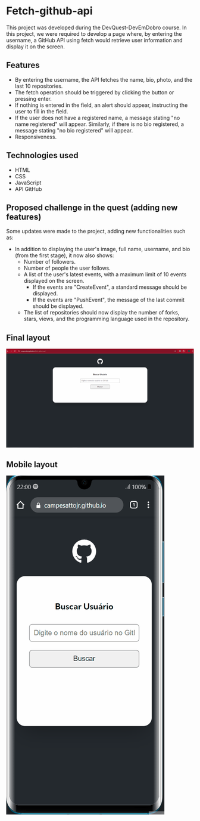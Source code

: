 # Fetch-github-api

This project was developed during the DevQuest-DevEmDobro course. In this project, we were required to develop a page where, by entering the username, a GitHub API using fetch would retrieve user information and display it on the screen.

## Features
- By entering the username, the API fetches the name, bio, photo, and the last 10 repositories.
- The fetch operation should be triggered by clicking the button or pressing enter.
- If nothing is entered in the field, an alert should appear, instructing the user to fill in the field.
- If the user does not have a registered name, a message stating "no name registered" will appear. Similarly, if there is no bio registered, a message stating "no bio registered" will appear.
- Responsiveness.

## Technologies used
- HTML
- CSS
- JavaScript
- API GitHub

## Proposed challenge in the quest (adding new features)

Some updates were made to the project, adding new functionalities such as:
- In addition to displaying the user's image, full name, username, and bio (from the first stage), it now also shows:
  - Number of followers.
  - Number of people the user follows.
  - A list of the user's latest events, with a maximum limit of 10 events displayed on the screen.
     - If the events are "CreateEvent", a standard message should be displayed.
     - If the events are "PushEvent", the message of the last commit should be displayed.
  - The list of repositories should now display the number of forks, stars, views, and the programming language used in the repository.
 
## Final layout
<img src="./src/images/api-github.gif">

## Mobile layout
<img src="./src/images/api-github-mobile.gif">